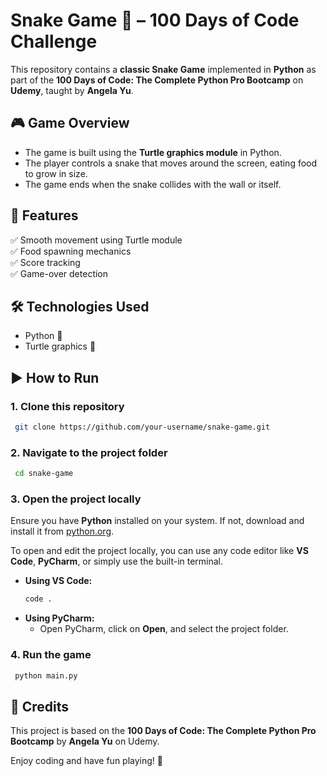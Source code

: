 # Snake Game 🐍 – 100 Days of Code Challenge  

This repository contains a **classic Snake Game** implemented in **Python** as part of the **100 Days of Code: The Complete Python Pro Bootcamp** on **Udemy**, taught by **Angela Yu**.  

## 🎮 Game Overview  
- The game is built using the **Turtle graphics module** in Python.  
- The player controls a snake that moves around the screen, eating food to grow in size.  
- The game ends when the snake collides with the wall or itself.  

## 🚀 Features  
✅ Smooth movement using Turtle module  
✅ Food spawning mechanics  
✅ Score tracking  
✅ Game-over detection  

## 🛠 Technologies Used  
- Python 🐍  
- Turtle graphics 🎨  

## ▶️ How to Run  
### 1. Clone this repository  
```bash
 git clone https://github.com/your-username/snake-game.git
```

### 2. Navigate to the project folder  
```bash
 cd snake-game
```

### 3. Open the project locally  
Ensure you have **Python** installed on your system. If not, download and install it from [python.org](https://www.python.org/).  

To open and edit the project locally, you can use any code editor like **VS Code**, **PyCharm**, or simply use the built-in terminal.  

- **Using VS Code:**  
  ```bash
  code .
  ```
- **Using PyCharm:**  
  - Open PyCharm, click on **Open**, and select the project folder.

### 4. Run the game  
```bash
 python main.py
```

## 📌 Credits  
This project is based on the **100 Days of Code: The Complete Python Pro Bootcamp** by **Angela Yu** on Udemy.  

Enjoy coding and have fun playing! 🎉
